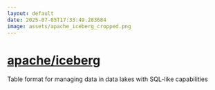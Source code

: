 ```yaml
---
layout: default
date: 2025-07-05T17:33:49.283684
image: assets/apache_iceberg_cropped.png
---
```


# [apache/iceberg](https://github.com/apache/iceberg)

Table format for managing data in data lakes with SQL-like capabilities
